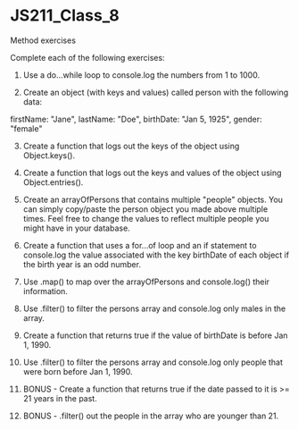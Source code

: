 # JS211_Class_8

Method exercises

Complete each of the following exercises:

1. Use a do...while loop to console.log the numbers from 1 to 1000.

2. Create an object (with keys and values) called person with the following data:

firstName: "Jane",
lastName: "Doe",
birthDate: "Jan 5, 1925",
gender: "female"

3. Create a function that logs out the keys of the object using Object.keys().

4. Create a function that logs out the keys and values of the object using Object.entries().

5. Create an arrayOfPersons that contains multiple "people" objects. You can simply copy/paste the person object you made above multiple times. Feel free to change the values to reflect multiple people you might have in your database.

6. Create a function that uses a for...of loop and an if statement to console.log the value associated with the key birthDate of each object if the birth year is an odd number.

7. Use .map() to map over the arrayOfPersons and console.log() their information.

8. Use .filter() to filter the persons array and console.log only males in the array.

9. Create a function that returns true if the value of birthDate is before Jan 1, 1990.

10. Use .filter() to filter the persons array and console.log only people that were born before Jan 1, 1990.

11. BONUS - Create a function that returns true if the date passed to it is >= 21 years in the past.

12. BONUS - .filter() out the people in the array who are younger than 21.

